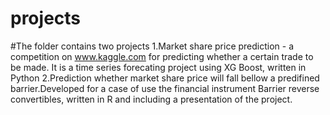 # projects

#The folder contains two projects 
1.Market share price prediction - a competition on www.kaggle.com for predicting whether a certain trade to be made. It is a time series forecating project using XG Boost, written in Python
2.Prediction whether market share price will fall bellow a predifined barrier.Developed for a case of use the financial instrument Barrier reverse convertibles, written in R and including a presentation of the project. 
